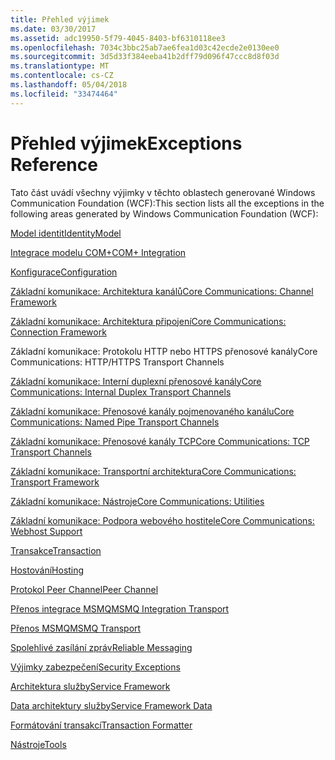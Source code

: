 ```yaml
---
title: Přehled výjimek
ms.date: 03/30/2017
ms.assetid: adc19950-5f79-4045-8403-bf6310118ee3
ms.openlocfilehash: 7034c3bbc25ab7ae6fea1d03c42ecde2e0130ee0
ms.sourcegitcommit: 3d5d33f384eeba41b2dff79d096f47ccc8d8f03d
ms.translationtype: MT
ms.contentlocale: cs-CZ
ms.lasthandoff: 05/04/2018
ms.locfileid: "33474464"
---
```

# <a name="exceptions-reference"></a><span data-ttu-id="0c34a-102">Přehled výjimek</span><span class="sxs-lookup"><span data-stu-id="0c34a-102">Exceptions Reference</span></span>
<span data-ttu-id="0c34a-103">Tato část uvádí všechny výjimky v těchto oblastech generované Windows Communication Foundation (WCF):</span><span class="sxs-lookup"><span data-stu-id="0c34a-103">This section lists all the exceptions in the following areas generated by Windows Communication Foundation (WCF):</span></span>  
  
 [<span data-ttu-id="0c34a-104">Model identit</span><span class="sxs-lookup"><span data-stu-id="0c34a-104">IdentityModel</span></span>](../../../../../docs/framework/wcf/diagnostics/exceptions-reference/identitymodel-exceptions.md)  
  
 [<span data-ttu-id="0c34a-105">Integrace modelu COM+</span><span class="sxs-lookup"><span data-stu-id="0c34a-105">COM+ Integration</span></span>](../../../../../docs/framework/wcf/diagnostics/exceptions-reference/com-integration.md)  
  
 [<span data-ttu-id="0c34a-106">Konfigurace</span><span class="sxs-lookup"><span data-stu-id="0c34a-106">Configuration</span></span>](../../../../../docs/framework/wcf/diagnostics/exceptions-reference/configuration.md)  
  
 [<span data-ttu-id="0c34a-107">Základní komunikace: Architektura kanálů</span><span class="sxs-lookup"><span data-stu-id="0c34a-107">Core Communications: Channel Framework</span></span>](../../../../../docs/framework/wcf/diagnostics/exceptions-reference/core-communications-channel-framework.md)  
  
 [<span data-ttu-id="0c34a-108">Základní komunikace: Architektura připojení</span><span class="sxs-lookup"><span data-stu-id="0c34a-108">Core Communications: Connection Framework</span></span>](../../../../../docs/framework/wcf/diagnostics/exceptions-reference/core-communications-connection-framework.md)  
  
 <span data-ttu-id="0c34a-109">Základní komunikace: Protokolu HTTP nebo HTTPS přenosové kanály</span><span class="sxs-lookup"><span data-stu-id="0c34a-109">Core Communications: HTTP/HTTPS Transport Channels</span></span>  
  
 [<span data-ttu-id="0c34a-110">Základní komunikace: Interní duplexní přenosové kanály</span><span class="sxs-lookup"><span data-stu-id="0c34a-110">Core Communications: Internal Duplex Transport Channels</span></span>](../../../../../docs/framework/wcf/diagnostics/exceptions-reference/core-communications-internal-duplex-transport-channels.md)  
  
 [<span data-ttu-id="0c34a-111">Základní komunikace: Přenosové kanály pojmenovaného kanálu</span><span class="sxs-lookup"><span data-stu-id="0c34a-111">Core Communications: Named Pipe Transport Channels</span></span>](../../../../../docs/framework/wcf/diagnostics/exceptions-reference/core-communications-named-pipe-transport-channels.md)  
  
 [<span data-ttu-id="0c34a-112">Základní komunikace: Přenosové kanály TCP</span><span class="sxs-lookup"><span data-stu-id="0c34a-112">Core Communications: TCP Transport Channels</span></span>](../../../../../docs/framework/wcf/diagnostics/exceptions-reference/core-communications-tcp-transport-channels.md)  
  
 [<span data-ttu-id="0c34a-113">Základní komunikace: Transportní architektura</span><span class="sxs-lookup"><span data-stu-id="0c34a-113">Core Communications: Transport Framework</span></span>](../../../../../docs/framework/wcf/diagnostics/exceptions-reference/core-communications-transport-framework.md)  
  
 [<span data-ttu-id="0c34a-114">Základní komunikace: Nástroje</span><span class="sxs-lookup"><span data-stu-id="0c34a-114">Core Communications: Utilities</span></span>](../../../../../docs/framework/wcf/diagnostics/exceptions-reference/core-communications-utilities.md)  
  
 [<span data-ttu-id="0c34a-115">Základní komunikace: Podpora webového hostitele</span><span class="sxs-lookup"><span data-stu-id="0c34a-115">Core Communications: Webhost Support</span></span>](../../../../../docs/framework/wcf/diagnostics/exceptions-reference/core-communications-webhost-support.md)  
  
 [<span data-ttu-id="0c34a-116">Transakce</span><span class="sxs-lookup"><span data-stu-id="0c34a-116">Transaction</span></span>](../../../../../docs/framework/wcf/diagnostics/exceptions-reference/transaction-exceptions.md)  
  
 [<span data-ttu-id="0c34a-117">Hostování</span><span class="sxs-lookup"><span data-stu-id="0c34a-117">Hosting</span></span>](../../../../../docs/framework/wcf/diagnostics/exceptions-reference/hosting-exceptions.md)  
  
 [<span data-ttu-id="0c34a-118">Protokol Peer Channel</span><span class="sxs-lookup"><span data-stu-id="0c34a-118">Peer Channel</span></span>](../../../../../docs/framework/wcf/diagnostics/exceptions-reference/peer-channel.md)  
  
 [<span data-ttu-id="0c34a-119">Přenos integrace MSMQ</span><span class="sxs-lookup"><span data-stu-id="0c34a-119">MSMQ Integration Transport</span></span>](../../../../../docs/framework/wcf/diagnostics/exceptions-reference/msmq-integration-transport.md)  
  
 [<span data-ttu-id="0c34a-120">Přenos MSMQ</span><span class="sxs-lookup"><span data-stu-id="0c34a-120">MSMQ Transport</span></span>](../../../../../docs/framework/wcf/diagnostics/exceptions-reference/msmq-transport.md)  
  
 [<span data-ttu-id="0c34a-121">Spolehlivé zasílání zpráv</span><span class="sxs-lookup"><span data-stu-id="0c34a-121">Reliable Messaging</span></span>](../../../../../docs/framework/wcf/diagnostics/exceptions-reference/reliable-messaging.md)  
  
 [<span data-ttu-id="0c34a-122">Výjimky zabezpečení</span><span class="sxs-lookup"><span data-stu-id="0c34a-122">Security Exceptions</span></span>](../../../../../docs/framework/wcf/diagnostics/exceptions-reference/security-exceptions.md)  
  
 [<span data-ttu-id="0c34a-123">Architektura služby</span><span class="sxs-lookup"><span data-stu-id="0c34a-123">Service Framework</span></span>](../../../../../docs/framework/wcf/diagnostics/exceptions-reference/service-framework.md)  
  
 [<span data-ttu-id="0c34a-124">Data architektury služby</span><span class="sxs-lookup"><span data-stu-id="0c34a-124">Service Framework Data</span></span>](../../../../../docs/framework/wcf/diagnostics/exceptions-reference/service-framework-data.md)  
  
 [<span data-ttu-id="0c34a-125">Formátování transakcí</span><span class="sxs-lookup"><span data-stu-id="0c34a-125">Transaction Formatter</span></span>](../../../../../docs/framework/wcf/diagnostics/exceptions-reference/transaction-formatter.md)  
  
 [<span data-ttu-id="0c34a-126">Nástroje</span><span class="sxs-lookup"><span data-stu-id="0c34a-126">Tools</span></span>](../../../../../docs/framework/wcf/diagnostics/exceptions-reference/tools.md)
